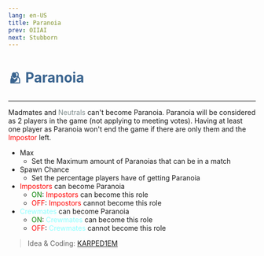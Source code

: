 ```yaml
---
lang: en-US
title: Paranoia
prev: OIIAI
next: Stubborn
---
```


# <font color=#3a648f>🫂 <b>Paranoia</b></font> <Badge text="Mixed" type="tip" vertical="middle"/>
---

Madmates and <font color=#7f8c8d>Neutrals</font> can't become Paranoia. Paranoia will be considered as 2 players in the game (not applying to meeting votes). Having at least one player as Paranoia won't end the game if there are only them and the <font color=red>Impostor</font> left.
* Max
  * Set the Maximum amount of Paranoias that can be in a match
* Spawn Chance
  * Set the percentage players have of getting Paranoia 
* <font color=red>Impostors</font> can become Paranoia
  * <font color=green>ON</font>: <font color=red>Impostors</font> can become this role
  * <font color=red>OFF</font>: <font color=red>Impostors</font> cannot become this role
* <font color=#8cffff>Crewmates</font> can become Paranoia
  * <font color=green>ON</font>: <font color=#8cffff>Crewmates</font> can become this role
  * <font color=red>OFF</font>: <font color=#8cffff>Crewmates</font> cannot become this role

> Idea & Coding: [KARPED1EM](https://github.com/KARPED1EM)